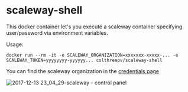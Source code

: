 scaleway-shell
==============

This docker container let's you execute a scaleway container specifying user/password via environment variables.

Usage:  

`docker run --rm -it -e SCALEWAY_ORGANIZATION=xxxxxxx-xxxxx-... -e SCALEWAY_TOKEN=yyyyyyyy-yyyyyy... colthreepv/scaleway-shell`

You can find the scaleway organization in the [credentials page](https://cloud.scaleway.com/#/credentials)

![2017-12-13 23_04_29-scaleway - control panel](https://user-images.githubusercontent.com/2657230/33965011-bd5591fa-e05a-11e7-9d68-ff2f2c6c3749.png)

